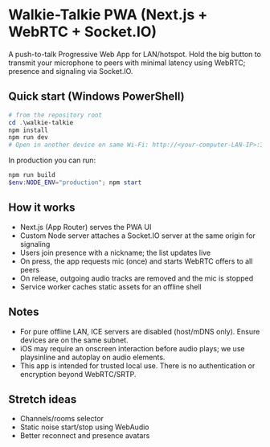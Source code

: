 # Walkie-Talkie PWA (Next.js + WebRTC + Socket.IO)

A push-to-talk Progressive Web App for LAN/hotspot. Hold the big button to transmit your microphone to peers with minimal latency using WebRTC; presence and signaling via Socket.IO.

## Quick start (Windows PowerShell)

```powershell
# from the repository root
cd .\walkie-talkie
npm install
npm run dev
# Open in another device on same Wi‑Fi: http://<your-computer-LAN-IP>:3000
```

In production you can run:

```powershell
npm run build
$env:NODE_ENV="production"; npm start
```

## How it works
- Next.js (App Router) serves the PWA UI
- Custom Node server attaches a Socket.IO server at the same origin for signaling
- Users join presence with a nickname; the list updates live
- On press, the app requests mic (once) and starts WebRTC offers to all peers
- On release, outgoing audio tracks are removed and the mic is stopped
- Service worker caches static assets for an offline shell

## Notes
- For pure offline LAN, ICE servers are disabled (host/mDNS only). Ensure devices are on the same subnet.
- iOS may require an onscreen interaction before audio plays; we use playsinline and autoplay on audio elements.
- This app is intended for trusted local use. There is no authentication or encryption beyond WebRTC/SRTP.

## Stretch ideas
- Channels/rooms selector
- Static noise start/stop using WebAudio
- Better reconnect and presence avatars
